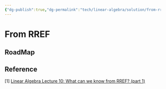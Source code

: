 ```yaml
---
{"dg-publish":true,"dg-permalink":"tech/linear-algebra/solution/from-rref.md","permalink":"/tech/linear-algebra/solution/from-rref.md/"}
---
```



# From RREF

## RoadMap



## Reference

\[1] [Linear Algebra Lecture 10: What can we know from RREF? (part 1)](https://www.youtube.com/watch?v=ObibwhRY8xc\&list=PLJV\_el3uVTsNmr39gwbyV-0KjULUsN7fW\&index=10)